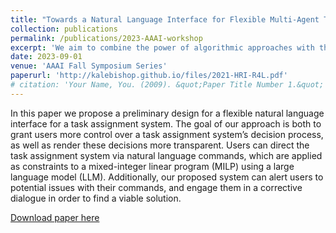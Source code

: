 ```yaml
---
title: "Towards a Natural Language Interface for Flexible Multi-Agent Task Assignment"
collection: publications
permalink: /publications/2023-AAAI-workshop
excerpt: 'We aim to combine the power of algorithmic approaches with the intuition and experience of human supervisors by giving users the ability to easily control and modify task scheduling formulations.'
date: 2023-09-01
venue: 'AAAI Fall Symposium Series'
paperurl: 'http://kalebishop.github.io/files/2021-HRI-R4L.pdf'
# citation: 'Your Name, You. (2009). &quot;Paper Title Number 1.&quot; <i>Journal 1</i>. 1(1).'
---
```

In this paper we propose a preliminary design for a flexible natural language interface for a task assignment system. The goal of our approach is both to grant users more control over a task assignment system’s decision process, as well as render these decisions more transparent. Users can direct the task assignment system via natural language commands, which are applied as constraints to a mixed-integer linear program (MILP) using a large language model (LLM). Additionally, our proposed system can alert users to potential issues with their commands, and engage them in a corrective dialogue in order to find a viable solution. 

[Download paper here](http://kalebishop.github.io/files/aaaifss23.pdf)

<!-- Recommended citation: Your Name, You. (2009). "Paper Title Number 1." <i>Journal 1</i>. 1(1). -->